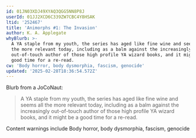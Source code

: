 ```yaml
---
id: 01JN03XDJ49XYAQ3QGG5NN8P8J
userId: 01JJ2XCD6C339ZW7CBC4Y8HSAK
ltid: '252467'
title: 'Animorphs #1: The Invasion'
author: K. A. Applegate
whyBlurb: >-
  A YA staple from my youth, the series has aged like fine wine and seems all
  the more relevant today, including as a balm against the increasingly
  out-of-touch author of those high profile YA wizard books, and it might be a
  good time for a re-read.
cw: 'Body horror, body dysmorphia, fascism, genocide'
updated: '2025-02-28T18:36:54.572Z'
---
```


Blurb from a JoCoNaut:

> A YA staple from my youth, the series has aged like fine wine and seems all
> the more relevant today, including as a balm against the increasingly
> out-of-touch author of those high profile YA wizard books, and it might be a
> good time for a re-read.

Content warnings include Body horror, body dysmorphia, fascism, genocide
